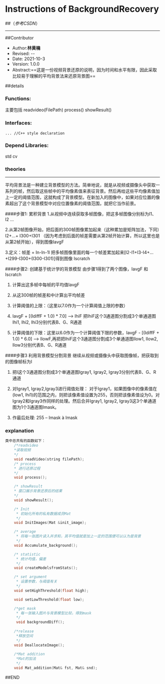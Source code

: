 # Instructions of BackgroundRecovery
##（*参考CSDN*）
***
##Contributor
- Author:**林黄楠**
- Revised: --
- Date: 2021-10-3
- Version: 1.0.0
- Abstract:==这是一份视频背景还原的说明，因为时间和水平有限，因此采取比较易于理解的平均背景法来还原背景图==


##details
### Functions:
主要包括
readvideo(FilePath)
process()
showResult()

### Interfaces:
	... //C++ style declaration
### Depend Libraries:
<iostream>
<opencv2/opencv.hpp>
std
cv

### theories
***
>>>>>>>>>>>>>>>>>>>>>>>
平均背景法是一种建立背景模型的方法。简单地说，就是从视频或摄像头中获取一系列的帧，然后取这些帧中的平均像素值来表征背景。然后再给这些平均像素值加上一定的阈值范围，这就构成了背景模型。在新加入的图像中，如果对应位置的像素超出了这个背景模型中对应位置像素的阈值范围，就把它当作前景。

####步骤1: 累积背景
1.从视频中连续获取多帧图像，把这多帧图像分别标为I1、I2 ... 

2.从第2帧图像开始，把后面的300帧图像累加起来（这种累加是矩阵加法，下同）I2+…+ I300+I301 （因为考虑到后面的帧差需要从第2帧开始计算，所以这里也是从第2帧开始），得到图像IavgF

3.定义：帧差 = In-In-1l  把多帧图像里面的每一个帧差累加起来[I2-I1+I3-I4+…+I299-I300+(I300-I301)]得到图像 Iscratch

####步骤2: 创建基于统计学的背景模型
由步骤1得到了两个图像，IavgF 和Iscratch

1. 计算出这多帧中每帧的平均值IavgF

2. 从这300帧的帧差和中计算出平均帧差

3. 计算阈值的上限：（这里以7.0作为一个计算阈值上限的参数）

4. IavgF + [(IdiffF + 1.0) * 7.0] --> IhiF
把IhiF这个3通道图分割成3个单通道图Ihi1, Ihi2, Ihi3分别代表B、G、R通道

5. 计算阈值的下限：这里以6.0作为一个计算阈值下限的参数，IavgF - [(IdiffF + 1.0) * 6.0] --> IlowF,再把把IhiF这个3通道图分割成3个单通道图Ilow1, Ilow2, Ilow3分别代表B、G、R通道

####步骤3 利用背景模型分割背景
继续从视频或摄像头中获取图像帧，把获取到的图像帧标为I
1. 把I这个3通道图分割成3个单通道图Igray1, Igray2, Igray3分别代表B、G、R通道

2. 对Igray1, Igray2,Igray3进行阈值处理：
对于Igray1，如果图像中的像素值在(low1, lhi1)的范围之内，则把该像素值设置为255，否则把该像素值设为0。对Igray2和Igray3作同样的处理。然后合并Igray1, Igray2, Igray3这3个单通道图为1个3通道图Imask。

3. 作最后处理: 255 – Imask à Imask

### explanation
```C++
类中总共有的函数如下：
    /*readvideo  
    *读取视频
    */
    void readVideo(string filePath);
    /* process
    * 进行还原过程
    */
    void process();

    /* showResult
    * 窗口展示背景还原后的结果
    */
    void showResult();

    /* Init
     * 初始化所有的私有数据成员Mat
     */          
    void InitImages(Mat &init_image);

    /* average 
     * 将每一张图片读入并求和，其平均值就是加上一定的范围便可以认为是背景
     */          
    void Accumulate_background();

    /* statistic 
     * 统计均值，偏差
     */          
    void createModelsfromStats();

    /* set argument 
     * 设置参数，与阈值有关
     */          
    void setHighThreshold(float high);

    void setLowThreshold(float low);

    /*get mask
     * 每一张输入图片与背景模型比较，得到mask
     */
     void backgroundDiff();
     
    /*release
     *释放空间
     */
    void DeallocateImage();
    
    /*Mat addition
     *Mat的加法
     */
    void Mat_addition(Mat& fst, Mat& snd);
```

##END










